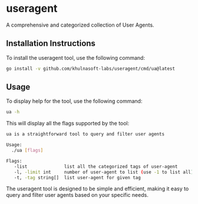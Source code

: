 # useragent
A comprehensive and categorized collection of User Agents.

## Installation Instructions

To install the useragent tool, use the following command:

```sh
go install -v github.com/khulnasoft-labs/useragent/cmd/ua@latest
```

## Usage

To display help for the tool, use the following command:

```sh
ua -h
```

This will display all the flags supported by the tool:

```sh
ua is a straightforward tool to query and filter user agents

Usage:
  ./ua [flags]

Flags:
   -list              list all the categorized tags of user-agent
   -l, -limit int     number of user-agent to list (use -1 to list all) (default 10)
   -t, -tag string[]  list user-agent for given tag
```

The useragent tool is designed to be simple and efficient, making it easy to query and filter user agents based on your specific needs.